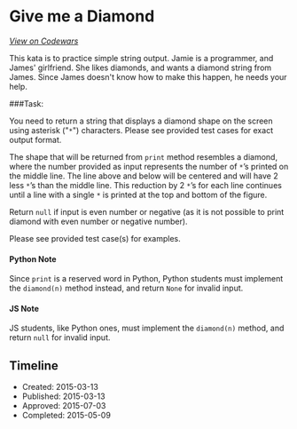 # Give me a Diamond
[*View on Codewars*](https://www.codewars.com/kata/give-me-a-diamond)

This kata is to practice simple string output.
Jamie is a programmer, and James' girlfriend. She likes diamonds, and wants a diamond string from James. Since James doesn't know how to make this happen, he needs your help.

###Task:

You need to return a string that displays a diamond shape on the screen using asterisk ("`*`") characters. Please see provided test cases for exact output format.

The shape that will be returned from `print` method resembles a diamond, where the number provided as input represents the number of `*`’s printed on the middle line. The line above and below will be centered and will have 2 less `*`’s than the middle line. This reduction by 2 `*`’s for each line continues until a line with a single `*` is printed at the top and bottom of the figure.

Return `null` if input is even number or negative (as it is not possible to print diamond with even number or negative number).

Please see provided test case(s) for examples.

#### Python Note
Since `print` is a reserved word in Python, Python students must implement the `diamond(n)` method instead, and return `None` for invalid input.

#### JS Note
JS students, like Python ones, must implement the `diamond(n)` method, and return `null` for invalid input.


## Timeline
- Created: 2015-03-13
- Published: 2015-03-13
- Approved: 2015-07-03
- Completed: 2015-05-09